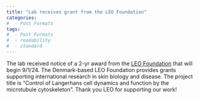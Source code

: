 ```yaml
---
title: "Lab receives grant from the LEO Foundation"
categories:
#  - Post Formats
tags:
#  - Post Formats
#  - readability
#  - standard
---
```

The lab received notice of a 2-yr award from the [LEO Foundation](https://leo-foundation.org/en/) that will begin 9/1/24. The Denmark-based LEO Foundation provides grants supporting international research in skin biology and disease. The project title is “Control of Langerhans cell dynamics and function by the microtubule cytoskeleton”. Thank you LEO for supporting our work!
